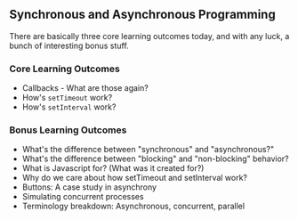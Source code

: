 ## Synchronous and Asynchronous Programming

There are basically three core learning outcomes today, and with any luck, a bunch of interesting bonus stuff.

### Core Learning Outcomes

* Callbacks - What are those again?
* How's `setTimeout` work?
* How's `setInterval` work?

### Bonus Learning Outcomes

* What's the difference between "synchronous" and "asynchronous?"
* What's the difference between "blocking" and "non-blocking" behavior?
* What is Javascript for? (What was it created for?)
* Why do we care about how setTimeout and setInterval work?
* Buttons: A case study in asynchrony
* Simulating concurrent processes
* Terminology breakdown: Asynchronous, concurrent, parallel

